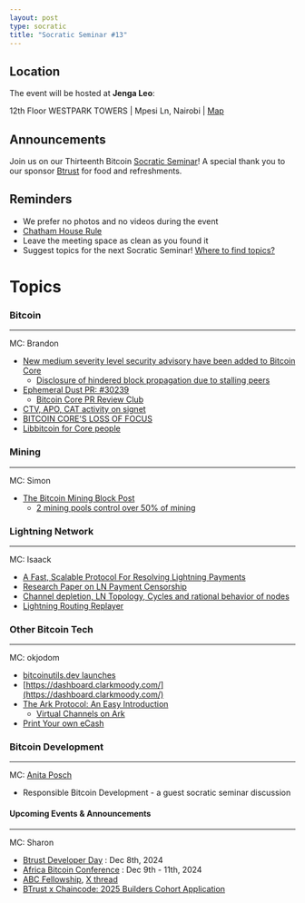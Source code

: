 ```yaml
---
layout: post
type: socratic
title: "Socratic Seminar #13"
---
```


## Location

The event will be hosted at **Jenga Leo**:

12th Floor WESTPARK TOWERS | Mpesi Ln, Nairobi | [Map](https://maps.app.goo.gl/jA86RuyuBKcE4eA47)

## Announcements

Join us on our Thirteenth Bitcoin [Socratic Seminar](/about)! A special thank you to our
sponsor [Btrust](http://btrust.tech/) for food and refreshments.

## Reminders

- We prefer no photos and no videos during the event
- [Chatham House Rule](https://www.chathamhouse.org/about-us/chatham-house-rule)
- Leave the meeting space as clean as you found it
- Suggest topics for the next Socratic Seminar! [Where to find topics?](/about/find-topics)

# Topics

### Bitcoin

---

MC: Brandon

- [New medium severity level security advisory have been added to Bitcoin Core](https://x.com/bitcoincoreorg/status/1853829987117256723)
  - [Disclosure of hindered block propagation due to stalling peers](https://bitcoincore.org/en/2024/11/05/cb-stall-hindering-propagation/)
- [Ephemeral Dust PR: #30239](https://github.com/bitcoin/bitcoin/pull/30239)
  - [Bitcoin Core PR Review Club](https://bitcoincore.reviews/30239)
- [CTV, APO, CAT activity on signet](https://delvingbitcoin.org/t/ctv-apo-cat-activity-on-signet/1257)
- [BITCOIN CORE'S LOSS OF FOCUS](https://x.com/jamesob/status/1860340932706730261)
- [Libbitcoin for Core people](https://delvingbitcoin.org/t/libbitcoin-for-core-people/1222)

### Mining

---

MC: Simon

- [The Bitcoin Mining Block Post](https://digitalminingsolutions.tech/restoring-decentralization-with-datum/)
  - [2 mining pools control over 50% of mining](https://x.com/GridlessCompute/status/1857564018526781514)

### Lightning Network

---

MC: Isaack

- [A Fast, Scalable Protocol For Resolving Lightning Payments](https://delvingbitcoin.org/t/a-fast-scalable-protocol-for-resolving-lightning-payments/1233)
- [Research Paper on LN Payment Censorship](https://delvingbitcoin.org/t/research-paper-on-ln-payment-censorship/1248)
- [Channel depletion, LN Topology, Cycles and rational behavior of nodes](https://delvingbitcoin.org/t/channel-depletion-ln-topology-cycles-and-rational-behavior-of-nodes/1259)
- [Lightning Routing Replayer](https://bluematt.bitcoin.ninja/)

### Other Bitcoin Tech

---

MC: okjodom

- [bitcoinutils.dev launches](https://bitcoinutils.dev)
- [https://dashboard.clarkmoody.com/](https://dashboard.clarkmoody.com/)
- [The Ark Protocol: An Easy Introduction](https://thunderbiscuit.com/posts/ark/)
  - [Virtual Channels on Ark](https://x.com/ArkLabsHQ/status/1861457652699820520?t=S1onCPNDD1f8kf92ubj--Q&s=19)
- [Print Your own eCash](https://highlighter.com/a/naddr1qvzqqqr4gupzp394x6dfmvn69cduj7e9l2jgvtvle7n5w5rtrunjlr6tx6up9k7kqy88wumn8ghj7mn0wvhxcmmv9uqyqjr0wukhgmedwpexjmn594uk7atj94hhwm3dv43kzumg946hx6twvuk5wctwv3kxze3dwvkk6mmwv4uj6urjd9h8getj95cnzcm4ddkqx2znlq)

### Bitcoin Development

---

MC: [Anita Posch](https://anitaposch.com/)

- Responsible Bitcoin Development - a guest socratic seminar discussion


#### Upcoming Events & Announcements

---

MC: Sharon

- [Btrust Developer Day](https://x.com/btrustteam/status/1837177909389197547) : Dec 8th, 2024
- [Africa Bitcoin Conference](https://afrobitcoin.org) : Dec 9th - 11th, 2024
- [ABC Fellowship](https://afrobitcoin.org/afro-bitcoin-fellowship/), [X thread](https://x.com/AfroBitcoinOrg/status/1816223783574741450)
- [BTrust x Chaincode: 2025 Builders Cohort Application](https://btrust.homerun.co/btrust-builders-2025-oss-cohort-application/en)
